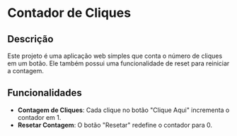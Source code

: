 # Contador de Cliques

## Descrição
Este projeto é uma aplicação web simples que conta o número de cliques em um botão. Ele também possui uma funcionalidade de reset para reiniciar a contagem.

## Funcionalidades
- **Contagem de Cliques**: Cada clique no botão "Clique Aqui" incrementa o contador em 1.
- **Resetar Contagem**: O botão "Resetar" redefine o contador para 0.
